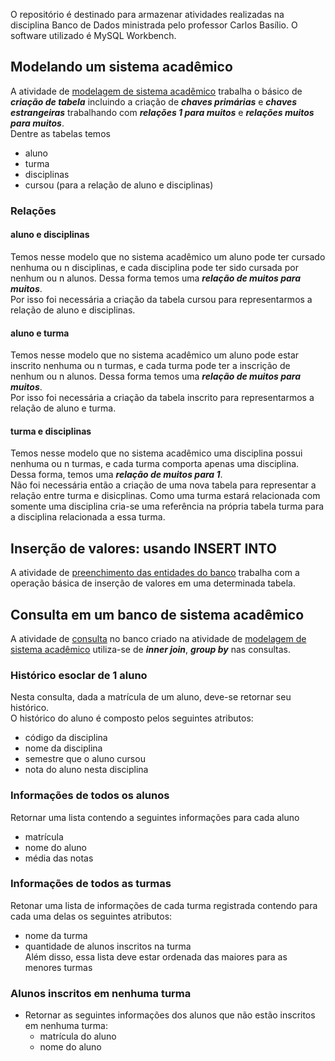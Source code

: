 O repositório é destinado para armazenar atividades realizadas na disciplina Banco de Dados ministrada pelo professor Carlos Basílio.
O software utilizado é MySQL Workbench.

## Modelando um sistema acadêmico
  A atividade de [modelagem de sistema acadêmico](https://github.com/juliaDmiranda/BD/blob/main/FACULDADE/atv_04_05_2022.sql) trabalha o básico de ***criação de tabela*** incluindo a criação de ***chaves primárias*** e ***chaves estrangeiras*** trabalhando com ***relações 1 para muitos*** e ***relações muitos para muitos***.<br>Dentre as tabelas temos
* aluno
* turma
* disciplinas
* cursou (para a relação de aluno e disciplinas)

### Relações

#### aluno e disciplinas
  Temos nesse modelo que no sistema acadêmico um aluno pode ter cursado nenhuma ou n disciplinas, e cada disciplina pode ter sido cursada por nenhum ou n alunos. Dessa forma temos uma ***relação de muitos para muitos***.<br>Por isso foi necessária a criação da tabela cursou para representarmos a relação de aluno e disciplinas.

#### aluno e turma
  Temos nesse modelo que no sistema acadêmico um aluno pode estar inscrito nenhuma ou n turmas, e cada turma pode ter a inscrição de nenhum ou n alunos. Dessa forma temos uma ***relação de muitos para muitos***.<br>Por isso foi necessária a criação da tabela inscrito para representarmos a relação de aluno e turma.
  
#### turma e disciplinas
  Temos nesse modelo que no sistema acadêmico uma disciplina possui nenhuma ou n turmas, e cada turma comporta apenas uma disciplina. Dessa forma, temos uma ***relação de muitos para 1***.<br>Não foi necessária então a criação de uma nova tabela para representar a relação entre turma e disicplinas. Como uma turma estará relacionada com somente uma disciplina cria-se uma referência na própria tabela turma para a disciplina relacionada a essa turma.
  
## Inserção de valores: usando INSERT INTO
   A atividade de [preenchimento das entidades do banco](https://github.com/juliaDmiranda/BD/blob/main/FACULDADE/atv_11_05_2022_insert.sql)  trabalha com  a operação básica de inserção de valores em uma determinada tabela. 
   
## Consulta em um banco de sistema acadêmico
   A atividade de [consulta](https://github.com/juliaDmiranda/BD/blob/main/FACULDADE/atv_11_05_2022_consulta.sql) no banco criado na atividade de [modelagem de sistema acadêmico](https://github.com/juliaDmiranda/BD/tree/main/FACULDADE) utiliza-se de ***inner join***, ***group by*** nas consultas.
 
### Histórico esoclar de 1 aluno
   Nesta consulta, dada a matrícula de um aluno, deve-se retornar seu histórico.<br/>
   O histórico do aluno é composto pelos seguintes atributos:
   - código da disciplina
   - nome da disciplina
   - semestre que o aluno cursou
   - nota do aluno nesta disciplina
   
### Informações de todos os alunos
  Retornar uma lista contendo a seguintes informações para cada aluno
   - matrícula 
   - nome do aluno
   - média das notas

### Informações de todos as turmas
  Retonar uma lista de informações de cada turma registrada contendo para cada uma delas os seguintes atributos:
   - nome da turma
   - quantidade de alunos inscritos na turma<br/>
  Além disso, essa lista deve estar ordenada das maiores para as menores turmas

### Alunos inscritos em nenhuma turma
* Retornar as seguintes informações dos alunos que não estão inscritos em nenhuma turma:
   - matrícula do aluno
   - nome do aluno
